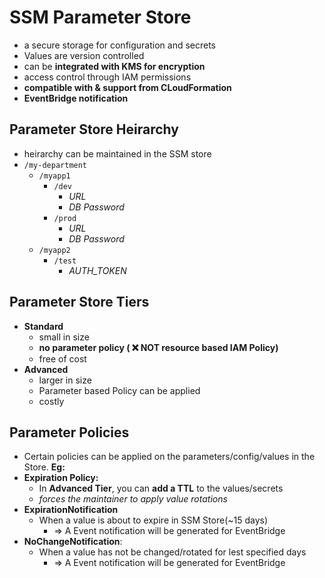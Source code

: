 
# SSM Parameter Store

- a secure storage for configuration and secrets
- Values are version controlled
- can be **integrated with KMS for encryption**
- access control through IAM permissions
- **compatible with & support from CLoudFormation**
- **EventBridge notification**

## Parameter Store Heirarchy

- heirarchy can be maintained in the SSM store
- `/my-department`
	- `/myapp1`
		- `/dev`
			- *URL*
			- *DB Password*
		- `/prod`
			- *URL*
			- *DB Password*
	- `/myapp2`
		- `/test`
			- *AUTH_TOKEN*


## Parameter Store Tiers

- **Standard**
	- small in size
	- **no parameter policy ( ❌ NOT resource based IAM Policy)**
	- free of cost
- **Advanced**
	- larger in size
	- Parameter based Policy can be applied
	- costly

## Parameter Policies

- Certain policies can be applied on the parameters/config/values in the Store. **Eg:**
- **Expiration Policy:**
	- In **Advanced Tier**, you can **add a TTL** to the values/secrets
	- *forces the maintainer to apply value rotations*
- **ExpirationNotification**
	- When a value is about to expire in SSM Store(~15 days)
		- => A Event notification will be generated for EventBridge
- **NoChangeNotification**:
	- When a value has not be changed/rotated for lest specified days
		- => A Event notification will be generated for EventBridge

